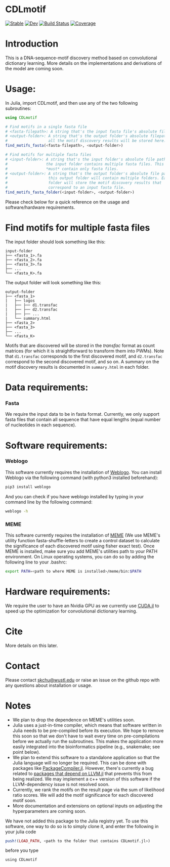 # CDLmotif

[![Stable](https://img.shields.io/badge/docs-stable-blue.svg)](https://kchu25.github.io/CDLmotif.jl/stable)
[![Dev](https://img.shields.io/badge/docs-dev-blue.svg)](https://kchu25.github.io/CDLmotif.jl/dev)
[![Build Status](https://github.com/kchu25/CDLmotif.jl/actions/workflows/CI.yml/badge.svg?branch=main)](https://github.com/kchu25/CDLmotif.jl/actions/workflows/CI.yml?query=branch%3Amain)
[![Coverage](https://codecov.io/gh/kchu25/CDLmotif.jl/branch/main/graph/badge.svg)](https://codecov.io/gh/kchu25/CDLmotif.jl)


# Introduction

This is a DNA-sequence-motif discovery method based on convolutional dictionary learning. More details on the implementations and derivations of the model are coming soon. 

# Usage:
In Julia, import CDLmotif, and then use any of the two following subroutines:
```julia
using CDLmotif

# Find motifs in a single fasta file
# <fasta-filepath>: A string that's the input fasta file's absolute filepath.
# <output-folder>: A string that's the output folder's absolute filepath; 
#                  all the motif discovery results will be stored here.
find_motifs_fasta(<fasta-filepath>, <output-folder>)

# Find motifs for multiple fasta files
# <input-folder>: A string that's the input folder's absolute file path; 
#                 the input folder contains multiple fasta files. This folder 
#                 *must* contain only fasta files.
# <output-folder>: A string that's the output folder's absolute file path;
#                  this output folder will contain multiple folders. Each 
#                  folder will store the motif discovery results that 
#                  correspond to an input fasta file.
find_motifs_fasta_folder(<input-folder>, <output-folder>)
```

Please check below for a quick reference on the usage and software/hardware requirements.

# Find motifs for multiple fasta files

The input folder should look something like this:

    input-folder
    ├── <fasta_1>.fa
    ├── <fasta_2>.fa
    ├── <fasta_3>.fa
    ├── ...
    └── <fasta_K>.fa

The output folder will look something like this:

    output-folder
    ├── <fasta_1>
    |   ├── logos
    |   ├── ├── d1.transfac
    |   ├── ├── d2.transfac
    |   ├── ├── ...            
    |   └── summary.html
    ├── <fasta_2>
    ├── <fasta_3>
    ├── ...
    └── <fasta_K>

Motifs that are discovered will be stored in the *transfac* format as count matrices (for which it is straightforward to transform them into PWMs). Note that ```d1.transfac``` corresponds to the first discovered motif, and ```d2.transfac``` correspond to the second discovered motif, and so on. A summary on the motif discovery results is documented in ```summary.html``` in each folder.

# Data requirements:

### Fasta
We require the input data to be in fasta format. Currently, we only support fasta files that contain all sequence that have equal lengths (equal number of nucleotides in each sequence). 


# Software requirements:
### Weblogo
 This software currently requires the installation of [Weblogo](http://weblogo.threeplusone.com/manual.html#download). You can install Weblogo via the following command (with python3 installed beforehand):
 ```bash
 pip3 install weblogo
 ```
And you can check if you have weblogo installed by typing in your command line by the following command:
```bash
weblogo -h
```

### MEME
This software currently requires the installation of [MEME](https://meme-suite.org/meme/doc/download.html) (We use MEME's utility function fasta-shuffle-letters to create a control dataset to calculate the significance of each discovered motif using fisher exact test). Once MEME is installed, make sure you add MEME's utilities path to your PATH environment. On Linux operating systems, you can do so by adding the following line to your .bashrc:

```bash
export PATH=<path to where MEME is installed>/meme/bin:$PATH
```

# Hardware requirements:
 We require the user to have an Nvidia GPU as we currently use [CUDA.jl](https://github.com/JuliaGPU/CUDA.jl/) to speed up the optimization for convolutional dictionary learning.

# Cite
More details on this later.

# Contact
Please contact <skchu@wustl.edu> or raise an issue on the github repo with any questions about installation or usage.

# Notes
- We plan to drop the dependence on MEME's utilities soon.
- Julia uses a just-in-time compiler, which means that software written in Julia needs to be pre-compiled before its execution. We hope to remove this soon so that we don't have to wait every time on pre-compilations before we actually run the subroutines. This makes the application more easily integrated into the bioinformatics pipeline (e.g., snakemake; see point below).
- We plan to extend this software to a standalone application so that the Julia language will no longer be required. This can be done with packages like [PackageCompiler.jl](https://github.com/JuliaLang/PackageCompiler.jl/). However, there's currently a bug related to [packages that depend on LLVM.jl](https://github.com/JuliaLang/PackageCompiler.jl/issues/682) that prevents this from being realized. We may implement a c++ version of this software if the LLVM-dependency issue is not resolved soon.
- Currently, we rank the motifs on the result page via the sum of likelihood ratio scores. We will add the motif significance for each discovered motif soon.
- More documentation and extensions on optional inputs on adjusting the hyperparameters are coming soon.

We have not added this package to the Julia registry yet. To use this software, one way to do so is to simply clone it, and enter the following in your julia code
```julia
push!(LOAD_PATH, <path to the folder that contains CDLmotif.jl>)    
```
before you type 
```
using CDLmotif
```
